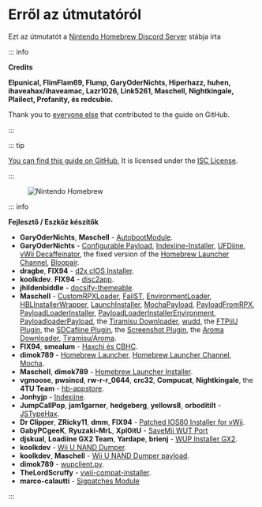 # Erről az útmutatóról

Ezt az útmutatót a [Nintendo Homebrew Discord Server](https://discord.gg/C29hYvh) stábja írta

::: info

**Credits**

**Elpunical, FlimFlam69, Flump, GaryOderNichts, Hiperhazz, huhen, ihaveahax/ihaveamac, Lazr1026, Link5261, Maschell, Nightkingale, Plailect, Profanity, és redcubie.**

Thank you to [everyone else](https://github.com/hacks-guide/Guide-WiiU/graphs/contributors) that contributed to the guide on GitHub.

:::

::: tip

[You can find this guide on GitHub](https://github.com/hacks-guide/Guide-WiiU), It is licensed under the [ISC License](https://github.com/hacks-guide/Guide-WiiU/blob/master/LICENSE.md).

:::

<figure class="thumbnails">
    <img src="/assets/img/nh.jpg" alt="Nintendo Homebrew" title="Nintendo Homebrew">
</figure>

::: info

**Fejlesztő / Eszköz készítők**

- **GaryOderNichts**, **Maschell** - [AutobootModule](https://github.com/wiiu-env/AutobootModule).
- **GaryOderNichts** - [Configurable Payload](https://github.com/GaryOderNichts/configurable-payload), [Indexiine-Installer](https://github.com/GaryOderNichts/indexiine-installer), [UFDiine](https://github.com/GaryOderNichts/UFDiine), [vWii Decaffeinator](https://github.com/GaryOderNichts/vWii-Decaffeinator), the fixed version of the [Homebrew Launcher Channel](https://github.com/GaryOderNichts/homebrew_launcher/), [Bloopair](https://github.com/GaryOderNichts/Bloopair).
- **dragbe**, **FIX94** - <u>d2x cIOS Installer</u>.
- **koolkdev**. **FIX94** - [disc2app](https://github.com/koolkdev/disc2app).
- **jhildenbiddle** - [docsify-themeable](https://github.com/jhildenbiddle/docsify-themeable).
- **Maschell** - [CustomRPXLoader](https://github.com/wiiu-env/CustomRPXLoader), [FailST](https://maschell.github.io/homebrew/2020/12/02/failst.html), [EnvironmentLoader](https://github.com/wiiu-env/EnvironmentLoader), [HBLInstallerWrapper](https://github.com/wiiu-env/HBLInstallerWrapper), [LaunchInstaller](https://github.com/wiiu-env/LaunchInstaller), [MochaPayload](https://github.com/wiiu-env/MochaPayload), [PayloadFromRPX](https://github.com/wiiu-env/PayloadFromRPX), [PayloadLoaderInstaller](https://github.com/wiiu-env/PayloadLoaderInstaller), [PayloadLoaderInstallerEnvironment](https://github.com/wiiu-env/PayloadLoaderInstallerEnvironment), [PayloadloaderPayload](https://github.com/wiiu-env/PayloadloaderPayload), the [Tiramisu Downloader](https://tiramisu.foryour.cafe/), [wudd](https://github.com/wiiu-env/wudd), the [FTPiiU Plugin](https://github.com/wiiu-env/ftpiiu_plugin/), the [SDCafiine Plugin](https://github.com/wiiu-env/sdcafiine_plugin/), the [Screenshot Plugin](https://github.com/wiiu-env/ScreenshotWUPS/), the [Aroma Downloader](https://aroma.foryour.cafe), <u>Tiramisu/Aroma</u>.
- **FIX94**, **smealum** - [Haxchi és CBHC](https://github.com/FIX94/haxchi).
- **dimok789** - [Homebrew Launcher](https://github.com/dimok789/homebrew_launcher), [Homebrew Launcher Channel](https://github.com/dimok789/homebrew_launcher), [Mocha](https://github.com/dimok789/mocha).
- **Maschell**, **dimok789** - [Homebrew Launcher Installer](https://github.com/wiiu-env/homebrew_launcher_installer).
- **vgmoose**, **pwsincd**, **rw-r-r_0644**, **crc32**, **Compucat**, **Nightkingale**, the **4TU Team** - [hb-appstore](https://github.com/vgmoose/hb-appstore).
- **Jonhyjp** - [Indexiine](https://gbatemp.net/threads/indexiine-load-cfw-during-boot-and-offline-without-a-vc-ds-title.553681/).
- **JumpCallPop**, **jam1garner**, **hedgeberg**, **yellows8**, **orboditilt** - [JSTypeHax](https://github.com/wiiu-env/JsTypeHax).
- **Dr Clipper**, **ZRicky11**, **dmm**, **FIX94** - <u>Patched IOS80 Installer for vWii</u>.
- **GabyPCgeeK**,  **Ryuzaki-MrL**,  **Xpl0itU** - [SaveMii WUT Port](https://github.com/Xpl0itU/savemii)
- **djskual**, **Loadiine GX2 Team**, **Yardape**, **brienj** - [WUP Installer GX2](https://sourceforge.net/projects/wup-installer-gx2/).
- **koolkdev** - [Wii U NAND Dumper](https://github.com/koolkdev/wiiu-nanddumper).
- **koolkdev**, **Maschell** - [Wii U NAND Dumper payload](https://github.com/wiiu-env/wiiu-nanddumper-payload).
- **dimok789** - [wupclient.py](https://github.com/dimok789/mocha/blob/master/ios_mcp/wupclient.py).
- **TheLordScruffy** - [vwii-compat-installer](https://github.com/TheLordScruffy/vwii-compat-installer).
- **marco-calautti** - [Sigpatches Module](https://github.com/marco-calautti/SigpatchesModuleWiiU)

:::
